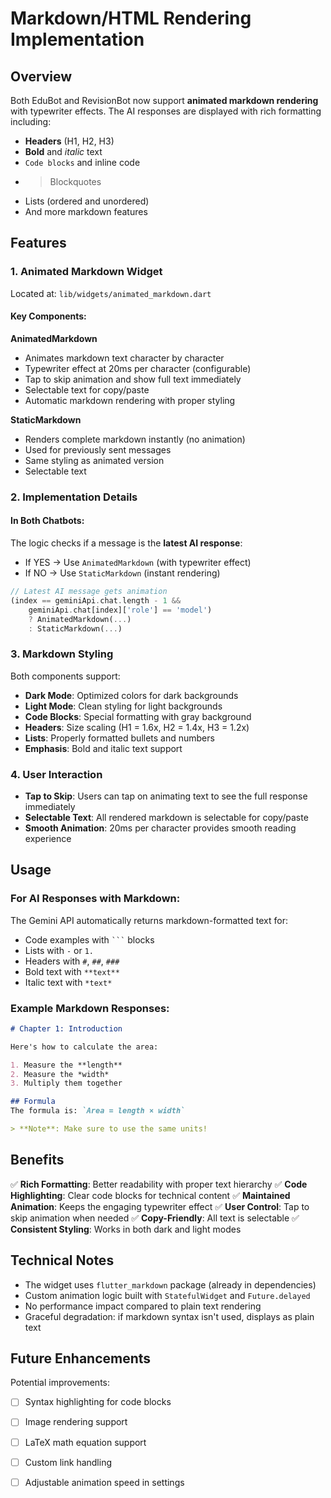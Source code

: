 # Markdown/HTML Rendering Implementation

## Overview
Both EduBot and RevisionBot now support **animated markdown rendering** with typewriter effects. The AI responses are displayed with rich formatting including:

- **Headers** (H1, H2, H3)
- **Bold** and *italic* text
- `Code blocks` and inline code
- > Blockquotes
- Lists (ordered and unordered)
- And more markdown features

## Features

### 1. Animated Markdown Widget
Located at: `lib/widgets/animated_markdown.dart`

#### Key Components:

**AnimatedMarkdown**
- Animates markdown text character by character
- Typewriter effect at 20ms per character (configurable)
- Tap to skip animation and show full text immediately
- Selectable text for copy/paste
- Automatic markdown rendering with proper styling

**StaticMarkdown**
- Renders complete markdown instantly (no animation)
- Used for previously sent messages
- Same styling as animated version
- Selectable text

### 2. Implementation Details

#### In Both Chatbots:
The logic checks if a message is the **latest AI response**:
- If YES → Use `AnimatedMarkdown` (with typewriter effect)
- If NO → Use `StaticMarkdown` (instant rendering)

```dart
// Latest AI message gets animation
(index == geminiApi.chat.length - 1 &&
    geminiApi.chat[index]['role'] == 'model')
    ? AnimatedMarkdown(...)
    : StaticMarkdown(...)
```

### 3. Markdown Styling

Both components support:
- **Dark Mode**: Optimized colors for dark backgrounds
- **Light Mode**: Clean styling for light backgrounds
- **Code Blocks**: Special formatting with gray background
- **Headers**: Size scaling (H1 = 1.6x, H2 = 1.4x, H3 = 1.2x)
- **Lists**: Properly formatted bullets and numbers
- **Emphasis**: Bold and italic text support

### 4. User Interaction

- **Tap to Skip**: Users can tap on animating text to see the full response immediately
- **Selectable Text**: All rendered markdown is selectable for copy/paste
- **Smooth Animation**: 20ms per character provides smooth reading experience

## Usage

### For AI Responses with Markdown:
The Gemini API automatically returns markdown-formatted text for:
- Code examples with ` ``` ` blocks
- Lists with `-` or `1.`
- Headers with `#`, `##`, `###`
- Bold text with `**text**`
- Italic text with `*text*`

### Example Markdown Responses:

```markdown
# Chapter 1: Introduction

Here's how to calculate the area:

1. Measure the **length**
2. Measure the *width*
3. Multiply them together

## Formula
The formula is: `Area = length × width`

> **Note**: Make sure to use the same units!
```

## Benefits

✅ **Rich Formatting**: Better readability with proper text hierarchy
✅ **Code Highlighting**: Clear code blocks for technical content
✅ **Maintained Animation**: Keeps the engaging typewriter effect
✅ **User Control**: Tap to skip animation when needed
✅ **Copy-Friendly**: All text is selectable
✅ **Consistent Styling**: Works in both dark and light modes

## Technical Notes

- The widget uses `flutter_markdown` package (already in dependencies)
- Custom animation logic built with `StatefulWidget` and `Future.delayed`
- No performance impact compared to plain text rendering
- Graceful degradation: if markdown syntax isn't used, displays as plain text

## Future Enhancements

Potential improvements:
- [ ] Syntax highlighting for code blocks
- [ ] Image rendering support
- [ ] LaTeX math equation support
- [ ] Custom link handling
- [ ] Adjustable animation speed in settings

